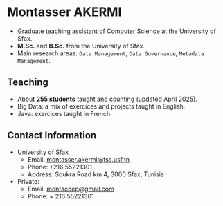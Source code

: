 # Montasser AKERMI

- Graduate teaching assistant of Computer Science at the University of Sfax.
- **M.Sc.** and **B.Sc.** from the University of Sfax.
- Main research areas: `Data Management`, `Data Governance`, `Metadata Management`.

## Teaching
- About **255 students** taught and counting (updated April 2025).
- Big Data: a mix of exercices and projects taught in English.
- Java: exercices taught in French.

## Contact Information
- University of Sfax
  - Email: montasser.akermi@fss.usf.tn
  - Phone: +216 55221301
  - Address: Soukra Road km 4, 3000 Sfax, Tunisia
- Private:
  - Email: montaccep@gmail.com
  - Phone: + 216 55221301
